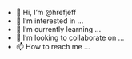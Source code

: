 - 👋 Hi, I’m @hrefjeff
- 👀 I’m interested in ...
- 🌱 I’m currently learning ...
- 💞️ I’m looking to collaborate on ...
- 📫 How to reach me ...

<!---
hrefjeff/hrefjeff is a ✨ special ✨ repository because its `README.md` (this file) appears on your GitHub profile.
You can click the Preview link to take a look at your changes.
--->
